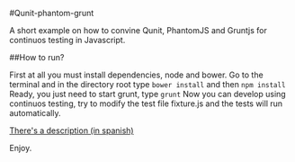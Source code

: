 #Qunit-phantom-grunt

A short example on how to convine Qunit, PhantomJS and Gruntjs for continuos testing in Javascript.

##How to run?

First at all you must install dependencies, node and bower.
Go to the terminal and in the directory root type `bower install` and then `npm install`
Ready, you just need to start grunt, type `grunt`
Now you can develop using continuos testing, try to modify the test file fixture.js and the tests will run automatically.

[There's a description (in spanish)](http://www.leomicheloni.com/post/2014/12/23/Testing-continuo-con-Qunit-Phantom-y-Grunt.aspx)

Enjoy.
